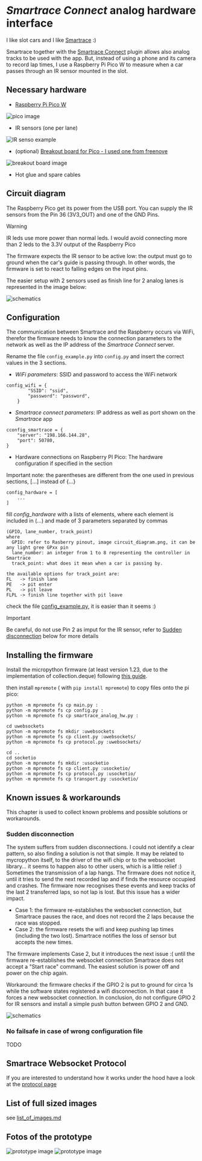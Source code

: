 # _Smartrace Connect_ analog hardware interface
I like slot cars and I like [Smartrace](https://www.smartrace.de) :)

Smartrace together with the [Smartrace Connect](https://www.smartrace.de/en/analog/) plugin allows also analog tracks
to be used with the app. But, instead of using a phone and its camera to record lap times, I use a Raspberry Pi Pico W
to measure when a car passes through an IR sensor mounted in the slot.

## Necessary hardware
- [Raspberry Pi Pico W](https://datasheets.raspberrypi.com/picow/pico-w-product-brief.pdf?_gl=1*1lxaopt*_ga*Njg1NDkwMTE3LjE3MjUyMjI0ODk.*_ga_22FD70LWDS*MTcyNTIyMjUwOS4xLjAuMTcyNTIyMjUwOS4wLjAuMA..)

![pico image](./doc/assets/Raspberry-Pi-Pico-W_400.jpg)

- IR sensors (one per lane)

![IR senso example](./doc/assets/IR_sensors_400.png)

- (optional) [Breakout board for Pico - I used one from freenove](https://store.freenove.com/products/fnk0081)

![breakout board image](./doc/assets/FREENOVE_Breakout_400.png)

- Hot glue and spare cables


## Circuit diagram
The Raspberry Pico get its power from the USB port. You can supply the IR sensors from the Pin 36 (3V3_OUT)
and one of the GND Pins.

> [!WARNING]
> IR leds use more power than normal leds. I would avoid connecting more than
> 2 leds to the 3.3V output of the Raspberry Pico

The firmware expects the IR sensor to be active low: the output must go to ground when the car's guide
is passing through. In other words, the firmware is set to react to falling edges on the input pins.

The easier setup with 2 sensors used as finish line for 2 analog lanes is represented in the image below:

![schematics](/doc/assets/circuit_diagram_400.png)

## Configuration
The communication between Smartrace and the Raspberry occurs via WiFi, therefor
the firmware needs to know the connection parameters to the network as well as the
IP address of the _Smartrace Connect_ server.

Rename the file `config_example.py` into `config.py` and insert
the correct values in the 3 sections.

- _WiFi parameters_:
SSID and password to access the WiFi network
```
config_wifi = {
        "SSID": "ssid",
        "password": "password",
    }
```

- _Smartrace connect parameters_:
IP address as well as port shown on the _Smartrace_ app
```
cconfig_smartrace = {
    "server": "198.166.144.28",
    "port": 50780,
}
```
- Hardware connections on Raspberry PI Pico: The hardware configuration if specified in the section

Important note: the parentheses are different from the one used in previous sections, [...] instead of {...}
```
config_hardware = [
    ...
]
```
fill _config_hardware_ with a lists of elements, where each element is included in (...) and
made of 3 parameters separated by commas
 ```
 (GPIO, lane_number, track_point)
 where
   GPIO: refer to Rasberry pinout, image circuit_diagram.png, it can be any light gree GPxx pin
   lane_number: an integer from 1 to 8 representing the controller in Smartrace
   track_point: what does it mean when a car is passing by.

the available options for track_point are:
FL   -> finish lane
PE   -> pit enter
PL   -> pit leave
FLPL -> finish line together with pit leave
```
check the file [config_example.py](./src/fw_pico_w/config_example.py), it is easier than it seems :)


> [!IMPORTANT]
> Be careful, do not use Pin 2 as imput for the IR sensor, refer to
> [Sudden disconnection](./Readme.md#Sudden-disconnection )
> below for more details

## Installing the firmware
Install the micropython firmware (at least version 1.23, due to the implementation
of collection.deque) following
[this guide](https://projects.raspberrypi.org/en/projects/getting-started-with-the-pico/3).

then install `mpremote` ( with `pip install mpremote`) to copy files onto the pi pico:

```
python -m mpremote fs cp main.py :
python -m mpremote fs cp config.py :
python -m mpremote fs cp smartrace_analog_hw.py :

cd uwebsockets
python -m mpremote fs mkdir :uwebsockets
python -m mpremote fs cp client.py :uwebsockets/
python -m mpremote fs cp protocol.py :uwebsockets/

cd ..
cd socketio
python -m mpremote fs mkdir :usocketio
python -m mpremote fs cp client.py :usocketio/
python -m mpremote fs cp protocol.py :usocketio/
python -m mpremote fs cp transport.py :usocketio/
```

## Known issues & workarounds
This chapter is used to collect known problems and possible solutions or workarounds.

### Sudden disconnection
The system suffers from sudden disconnections. I could not identify a clear pattern, so also finding a solution
is not that simple. It may be related to mycropython itself, to the driver of the wifi chip or to the websocket
library... it seems to happen also to other users, which is a little relief :)
Sometimes the transmission of a lap hangs. The firmware does not notice it, until it tries to send the
next recorded lap and if finds the resource occupied and crashes.
The firmware now recognises these events and keep tracks of the last 2 transferred laps, so not lap is lost.
But this issue has a wider impact.
- Case 1: the firmware re-establishes the websocket connection, but Smartrace pauses the
race, and does not record the 2 laps because the race was stopped.
- Case 2: the firmware resets the wifi and keep pushing lap times (including the two lost). Smartrace notifies the
loss of sensor but accepts the new times.

The firmware implements Case 2, but it introduces the next issue :( until the firmware re-establishes the
websocket connection Smartrace does not accept a "Start race" command. The easiest solution is power off and power
on the chip again.

Workaround: the firmware checks if the GPIO 2 is put to ground for circa 1s while the software states registered a
wifi disconnection. In that case it forces a new websocket connection.
In conclusion, do not configure GPIO 2 for IR sensors and install a simple push button between GPIO 2 and GND.

![schematics](/doc/assets/circuit_diagram_websocket_reset_btn_400.png)

### No failsafe in case of wrong configuration file
TODO

## Smartrace Websocket Protocol
If you are interested to understand how it works under the hood have a look at the
[protocol page](./doc/protocol.md)

## List of full sized images
see [list_of_images.md](./doc/list_of_images.md)


## Fotos of the prototype
![prototype image](./doc/assets/IMG_20240901_225854_HDR_400.jpg)
![prototype image](./doc/assets/IMG_20240901_225900_HDR_400.jpg)
